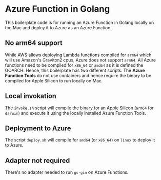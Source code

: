 # Azure Function in Golang

This boilerplate code is for running an Azure Function in Golang locally on the Mac and deploy it to Azure as an Azure Function.

## No arm64 support

While AWS allows deploying Lambda functions compiled for `arm64` which will use Amazon's Graviton2 cpus, Azure does not support `arm64`. All Azure functions need to be compiled for `x86_64` or `amd64` as it is defined the GOARCH. Hence, this boilerplate has two different scripts. The **Azure Function Tools** do not use containers and hence require the binary to be compiled for Apple Silicon to run locally on Mac.

## Local invokation

The `invoke.sh` script will compile the binary for an Apple Silicon (`arm64` for `darwin`) and execute it using the locally installed Azure Function Tools.

## Deployment to Azure

The script `deploy.sh` will compile for `amd64` (or `x86_64`) on `linux` to deploy it to Azure. 

## Adapter not required

There's no adapter needed to run `go-gin` on Azure Functions. 